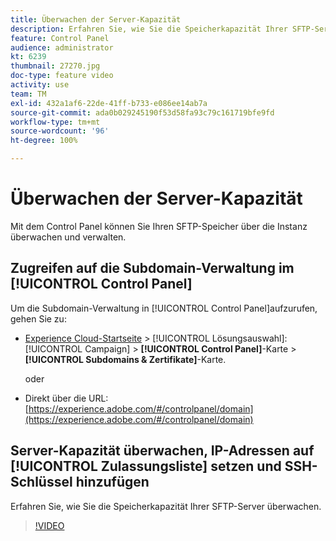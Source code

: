 ```yaml
---
title: Überwachen der Server-Kapazität
description: Erfahren Sie, wie Sie die Speicherkapazität Ihrer SFTP-Server überwachen.
feature: Control Panel
audience: administrator
kt: 6239
thumbnail: 27270.jpg
doc-type: feature video
activity: use
team: TM
exl-id: 432a1af6-22de-41ff-b733-e086ee14ab7a
source-git-commit: ada0b029245190f53d58fa93c79c161719bfe9fd
workflow-type: tm+mt
source-wordcount: '96'
ht-degree: 100%

---
```


# Überwachen der Server-Kapazität

Mit dem Control Panel können Sie Ihren SFTP-Speicher über die Instanz überwachen und verwalten.

## Zugreifen auf die Subdomain-Verwaltung im [!UICONTROL Control Panel]

Um die Subdomain-Verwaltung in [!UICONTROL Control Panel]aufzurufen, gehen Sie zu:

* [Experience Cloud-Startseite](https://experience.adobe.com/#/home) > [!UICONTROL Lösungsauswahl]: [!UICONTROL Campaign] > **[!UICONTROL Control Panel]**-Karte > **[!UICONTROL Subdomains &amp; Zertifikate]**-Karte.

   oder
* Direkt über die URL: [https://experience.adobe.com/#/controlpanel/domain](https://experience.adobe.com/#/controlpanel/domain)

## Server-Kapazität überwachen, IP-Adressen auf [!UICONTROL Zulassungsliste] setzen und SSH-Schlüssel hinzufügen

Erfahren Sie, wie Sie die Speicherkapazität Ihrer SFTP-Server überwachen.

>[!VIDEO](https://video.tv.adobe.com/v/27270?quality=12)
